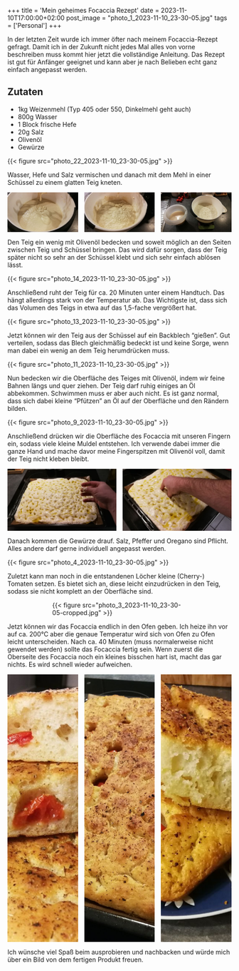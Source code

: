 +++
title = 'Mein geheimes Focaccia Rezept'
date = 2023-11-10T17:00:00+02:00
post_image = "photo_1_2023-11-10_23-30-05.jpg"
tags = ['Personal']
+++

In der letzten Zeit wurde ich immer öfter nach meinem Focaccia-Rezept gefragt.
Damit ich in der Zukunft nicht jedes Mal alles von vorne beschreiben muss kommt hier jetzt die
vollständige Anleitung.
Das Rezept ist gut für Anfänger geeignet und kann aber je nach Belieben echt ganz einfach angepasst
werden.

## Zutaten

- 1kg Weizenmehl (Typ 405 oder 550, Dinkelmehl geht auch)
- 800g Wasser
- 1 Block frische Hefe
- 20g Salz
- Olivenöl
- Gewürze

{{< figure src="photo_22_2023-11-10_23-30-05.jpg" >}}

Wasser, Hefe und Salz vermischen und danach mit dem Mehl in einer Schüssel zu einem glatten Teig
kneten.

<div style="display: grid; grid-template-columns: 1fr 1fr 1fr; column-gap: 0pt; column-gap: 1em;">
    <img src="photo_15_2023-11-10_23-30-05.jpg"/>
    <img src="photo_18_2023-11-10_23-30-05.jpg"/>
    <img src="photo_19_2023-11-10_23-30-05.jpg"/>
</div>

Den Teig ein wenig mit Olivenöl bedecken und soweit möglich an den Seiten zwischen Teig und Schüssel
bringen.
Das wird dafür sorgen, dass der Teig später nicht so sehr an der Schüssel klebt und sich sehr
einfach ablösen lässt.

{{< figure src="photo_14_2023-11-10_23-30-05.jpg" >}}

Anschließend ruht der Teig für ca. 20 Minuten unter einem Handtuch.
Das hängt allerdings stark von der Temperatur ab.
Das Wichtigste ist, dass sich das Volumen des Teigs in etwa auf das 1,5-fache vergrößert hat.

{{< figure src="photo_13_2023-11-10_23-30-05.jpg" >}}

Jetzt können wir den Teig aus der Schüssel auf ein Backblech “gießen”.
Gut verteilen, sodass das Blech gleichmäßig bedeckt ist und keine Sorge, wenn man dabei ein wenig
an dem Teig herumdrücken muss.

{{< figure src="photo_11_2023-11-10_23-30-05.jpg" >}}

Nun bedecken wir die Oberfläche des Teiges mit Olivenöl, indem wir feine Bahnen längs und quer
ziehen.
Der Teig darf ruhig einiges an Öl abbekommen.
Schwimmen muss er aber auch nicht.
Es ist ganz normal, dass sich dabei kleine “Pfützen” an Öl auf der Oberfläche und den Rändern
bilden.

{{< figure src="photo_9_2023-11-10_23-30-05.jpg" >}}

Anschließend drücken wir die Oberfläche des Focaccia mit unseren Fingern ein, sodass viele kleine
Muldel entstehen.
Ich verwende dabei immer die ganze Hand und mache davor meine Fingerspitzen mit Olivenöl voll, damit
der Teig nicht kleben bleibt.

<div style="display: grid; grid-template-columns: 1fr 1fr; column-gap: 1em;">
    <img src="photo_6_2023-11-10_23-30-05.jpg"/>
    <img src="photo_8_2023-11-10_23-30-05.jpg"/>
</div>

Danach kommen die Gewürze drauf.
Salz, Pfeffer und Oregano sind Pflicht.
Alles andere darf gerne individuell angepasst werden.

{{< figure src="photo_4_2023-11-10_23-30-05.jpg" >}}

Zuletzt kann man noch in die entstandenen Löcher kleine (Cherry-) Tomaten setzen.
Es bietet sich an, diese leicht einzudrücken in den Teig, sodass sie nicht komplett an der
Oberfläche sind.

<div style="width: 60%; margin-left: 20%;">
{{< figure src="photo_3_2023-11-10_23-30-05-cropped.jpg" >}}
</div>

Jetzt können wir das Focaccia endlich in den Ofen geben.
Ich heize ihn vor auf ca. 200°C aber die genaue Temperatur wird sich von Ofen zu Ofen leicht
unterscheiden.
Nach ca. 40 Minuten (muss normalerweise nicht gewendet werden) sollte das Focaccia fertig sein.
Wenn zuerst die Oberseite des Focaccia noch ein kleines bisschen hart ist, macht das gar nichts.
Es wird schnell wieder aufweichen.

<style>
.cover-obj {
    object-fit: cover;
    height: 600px;
}
</style>

<div style="display: grid; grid-template-columns: 1fr 1fr 1fr; column-gap: 1em;">
<img src="photo_1_2023-11-10_23-30-05.jpg" class="cover-obj"/>
<img src="photo_5_2023-11-10_23-30-05.jpg" class="cover-obj"/>
<img src="photo_23_2023-11-10_23-30-05.jpg" class="cover-obj"/>
</div>

Ich wünsche viel Spaß beim ausprobieren und nachbacken und würde mich über ein Bild von dem fertigen
Produkt freuen.
